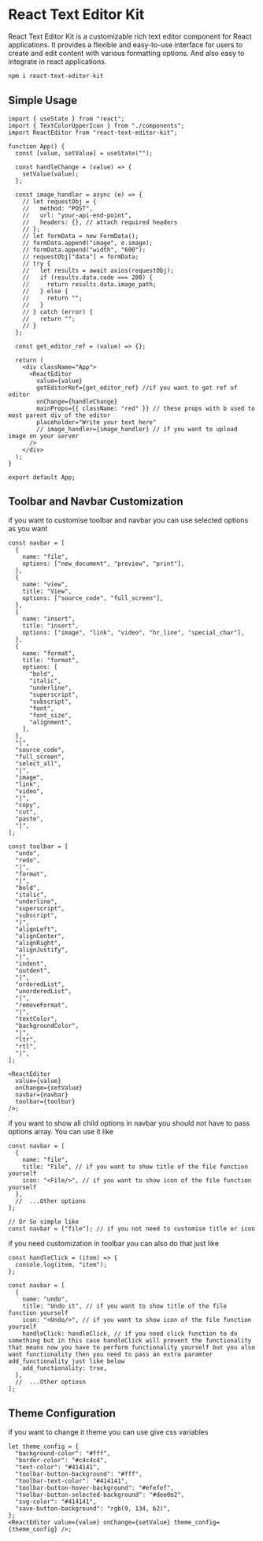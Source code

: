 # React Text Editor Kit

React Text Editor Kit is a customizable rich text editor component for React applications. It provides a flexible and easy-to-use interface for users to create and edit content with various formatting options. And also easy to integrate in react applications.

```sh
npm i react-text-editor-kit
```

## Simple Usage

```tsx
import { useState } from "react";
import { TextColorUpperIcon } from "./components";
import ReactEditor from "react-text-editor-kit";

function App() {
  const [value, setValue] = useState("");

  const handleChange = (value) => {
    setValue(value);
  };

  const image_handler = async (e) => {
    // let requestObj = {
    //   method: "POST",
    //   url: "your-api-end-point",
    //   headers: {}, // attach required headers
    // };
    // let formData = new FormData();
    // formData.append("image", e.image);
    // formData.append("width", "600");
    // requestObj["data"] = formData;
    // try {
    //   let results = await axios(requestObj);
    //   if (results.data.code === 200) {
    //     return results.data.image_path;
    //   } else {
    //     return "";
    //   }
    // } catch (error) {
    //   return "";
    // }
  };

  const get_editor_ref = (value) => {};

  return (
    <div className="App">
      <ReactEditor
        value={value}
        getEditorRef={get_editor_ref} //if you want to get ref of editor
        onChange={handleChange}
        mainProps={{ className: "red" }} // these props with b used to most parent div of the editor
        placeholder="Write your text here"
        // image_handler={image_handler} // if you want to upload image on your server
      />
    </div>
  );
}

export default App;
```

## Toolbar and Navbar Customization

if you want to customise toolbar and navbar you can use selected options as you want

```tsx
const navbar = [
  {
    name: "file",
    options: ["new_document", "preview", "print"],
  },
  {
    name: "view",
    title: "View",
    options: ["source_code", "full_screen"],
  },
  {
    name: "insert",
    title: "insert",
    options: ["image", "link", "video", "hr_line", "special_char"],
  },
  {
    name: "format",
    title: "format",
    options: [
      "bold",
      "italic",
      "underline",
      "superscript",
      "subscript",
      "font",
      "font_size",
      "alignment",
    ],
  },
  "|",
  "source_code",
  "full_screen",
  "select_all",
  "|",
  "image",
  "link",
  "video",
  "|",
  "copy",
  "cut",
  "paste",
  "|",
];

const toolbar = [
  "undo",
  "redo",
  "|",
  "format",
  "|",
  "bold",
  "italic",
  "underline",
  "superscript",
  "subscript",
  "|",
  "alignLeft",
  "alignCenter",
  "alignRight",
  "alignJustify",
  "|",
  "indent",
  "outdent",
  "|",
  "orderedList",
  "unorderedList",
  "|",
  "removeFormat",
  "|",
  "textColor",
  "backgroundColor",
  "|",
  "ltr",
  "rtl",
  "|",
];

<ReactEditor
  value={value}
  onChange={setValue}
  navbar={navbar}
  toolbar={toolbar}
/>;
```

if you want to show all child options in navbar you should not have to pass options array. You can use it like

```tsx
const navbar = [
  {
    name: "file",
    title: "File", // if you want to show title of the file function yourself
    icon: "<File/>", // if you want to show icon of the file function yourself
  },
  //  ...Other options
];

// Or So simple like
const navbar = ["file"]; // if you not need to customise title or icon
```

if you need customization in toolbar you can also do that just like

```tsx
const handleClick = (item) => {
  console.log(item, "item");
};

const navbar = [
  {
    name: "undo",
    title: "Undo it", // if you want to show title of the file function yourself
    icon: "<Undo/>", // if you want to show icon of the file function yourself
    handleClick: handleClick, // if you need click function to do something but in this case handleClick will prevent the functionality that means now you have to perform functionality yourself but you also want functionality then you need to pass an extra paramter add_functionality just like below
    add_functionality: true,
  },
  //  ...Other optiosn
];
```

## Theme Configuration

if you want to change it theme you can use give css variables

```tsx
let theme_config = {
  "background-color": "#fff",
  "border-color": "#c4c4c4",
  "text-color": "#414141",
  "toolbar-button-background": "#fff",
  "toolbar-text-color": "#414141",
  "toolbar-button-hover-background": "#efefef",
  "toolbar-button-selected-background": "#dee0e2",
  "svg-color": "#414141",
  "save-button-background": "rgb(9, 134, 62)",
};
<ReactEditor value={value} onChange={setValue} theme_config={theme_config} />;
```
